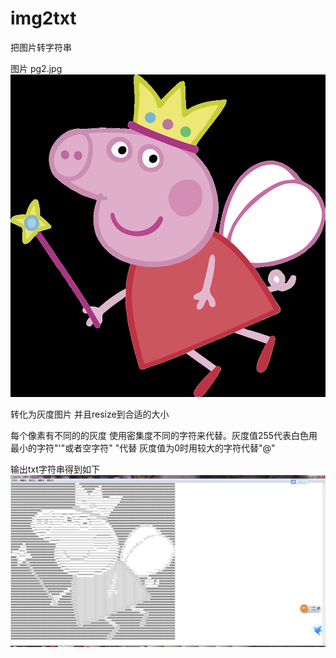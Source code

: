 # img2txt
把图片转字符串

图片 pg2.jpg
![](https://github.com/labAxiaoming/img2txt/blob/master/pg2.jpg)

转化为灰度图片 并且resize到合适的大小

每个像素有不同的的灰度 使用密集度不同的字符来代替。灰度值255代表白色用最小的字符"'"或者空字符" "代替
灰度值为0时用较大的字符代替"@" 

输出txt字符串得到如下
![](https://github.com/labAxiaoming/img2txt/blob/master/qq%E6%88%AA%E5%9B%BE.jpg)






